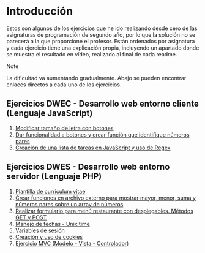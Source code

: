 # Introducción
Estos son algunos de los ejercicios que he ido realizando desde cero de las asignaturas de programación de segundo año, por lo que la solución no se parecerá a la que proporcione el profesor. Están ordenados por asignatura y cada ejercicio tiene una explicación propia, incluyendo un apartado donde se muestra el resultado en vídeo, realizado al final de cada readme.

> [!NOTE]
> La dificultad va aumentando gradualmente. Abajo se pueden encontrar enlaces directos a cada uno de los ejercicios.

## Ejercicios DWEC - Desarrollo web entorno cliente (Lenguaje JavaScript)

1. [Modificar tamaño de letra con botones](DWEC%20-%20Desarrollo%20web%20Entorno%20Cliente/videotutoria3/ejemplo3)
2. [Dar funcionalidad a botones y crear función que identifique números pares](DWEC%20-%20Desarrollo%20web%20Entorno%20Cliente/videotutoria4/ejemplo3)
3. [Creación de una lista de tareas en JavaScript y uso de Regex](DWEC%20-%20Desarrollo%20web%20Entorno%20Cliente/videotutoria6)

## Ejercicios DWES - Desarrollo web entorno servidor (Lenguaje PHP)

1. [Plantilla de curriculum vitae](DWES%20-%20Desarrollo%20Web%20Entorno%20Servidor/videotutoria2/ejercicio1)
2. [Crear funciones en archivo externo para mostrar mayor, menor, suma y números pares sobre un array de números](DWES%20-%20Desarrollo%20Web%20Entorno%20Servidor/videotutoria3/ejercicio2)
3. [Realizar formulario para menú restaurante con desplegables. Métodos GET y POST](DWES%20-%20Desarrollo%20Web%20Entorno%20Servidor/videotutoria3/ejercicio3)
4. [Manejo de fechas - Unix time](DWES%20-%20Desarrollo%20Web%20Entorno%20Servidor/videotutoria4/ejercicio4)
5. [Variables de sesión](DWES%20-%20Desarrollo%20Web%20Entorno%20Servidor/videotutoria4/ejercicio5a)
6. [Creación y uso de cookies](DWES%20-%20Desarrollo%20Web%20Entorno%20Servidor/videotutoria4/ejercicio5b/)
7. [Ejercicio MVC (Modelo - Vista - Controlador)](DWES%20-%20Desarrollo%20Web%20Entorno%20Servidor/videotutoria5/Ejercicio%20propuesta%20en%20Vivo%20-%20MVC)
